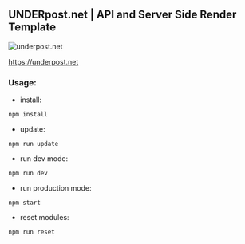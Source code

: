 ## UNDERpost.net | API and Server Side Render Template


![underpost.net](https://underpost.net/underpost-social.jpg)


https://underpost.net


### Usage:


- install:


`npm install`


- update:


`npm run update`


- run dev mode:


`npm run dev`


- run production mode:


`npm start`


- reset modules:


`npm run reset`

